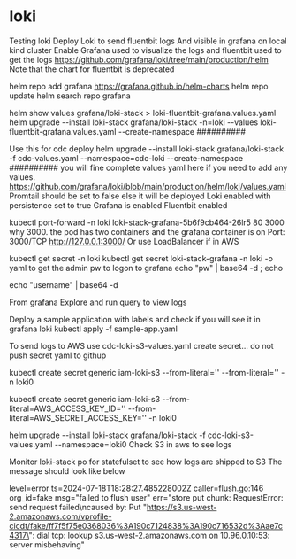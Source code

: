 # loki
Testing loki
Deploy Loki to send fluentbit logs
And visible in grafana 
on local kind cluster
Enable Grafana used to visualize the logs  and fluentbit used to get the logs
https://github.com/grafana/loki/tree/main/production/helm
Note that the chart for fluentbit is deprecated



helm repo add grafana https://grafana.github.io/helm-charts	
helm repo update
helm search repo grafana


helm show values grafana/loki-stack > loki-fluentbit-grafana.values.yaml
helm upgrade --install loki-stack grafana/loki-stack -n=loki --values loki-fluentbit-grafana.values.yaml --create-namespace
##########


Use this for cdc deploy 
helm upgrade --install loki-stack grafana/loki-stack -f cdc-values.yaml --namespace=cdc-loki  --create-namespace
########## you will fine complete values yaml here if you need to add any values. https://github.com/grafana/loki/blob/main/production/helm/loki/values.yaml
Promtail should be set to false else it will be deployed 
Loki enabled with persistence set to true 
Grafana is enabled
Fluentbit enabled



kubectl port-forward -n loki loki-stack-grafana-5b6f9cb464-26lr5 80 3000
why 3000.
the pod has two containers and the grafana container is on
 Port:           3000/TCP
http://127.0.0.1:3000/
Or use LoadBalancer if in AWS 

kubectl get secret -n loki 
kubectl get secret loki-stack-grafana -n loki -o yaml
to get the admin pw to logon to grafana
echo "pw" | base64 -d ; echo

echo "username" | base64 -d

From grafana 
Explore and run query to view logs 


Deploy a sample application with labels and check if you will see it in grafana loki
kubectl apply -f sample-app.yaml

To send logs to AWS use cdc-loki-s3-values.yaml
create secret... do not push secret yaml to githup

kubectl create secret generic iam-loki-s3 --from-literal='' --from-literal='' -n loki0

kubectl create secret generic iam-loki-s3 --from-literal=AWS_ACCESS_KEY_ID='' --from-literal=AWS_SECRET_ACCESS_KEY='' -n loki0

helm upgrade --install loki-stack grafana/loki-stack -f cdc-loki-s3-values.yaml --namespace=loki0
Check S3 in aws to see logs 

Monitor loki-stack po for statefulset to see how logs are shipped to S3
The message should look like below

level=error ts=2024-07-18T18:28:27.485228002Z caller=flush.go:146 org_id=fake msg="failed to flush user" err="store put chunk: RequestError: send request failed\ncaused by: Put \"https://s3.us-west-2.amazonaws.com/vprofile-cicdt/fake/ff7f5f75e0368036%3A190c7124838%3A190c716532d%3Aae7c4317\": dial tcp: lookup s3.us-west-2.amazonaws.com on 10.96.0.10:53: server misbehaving"

